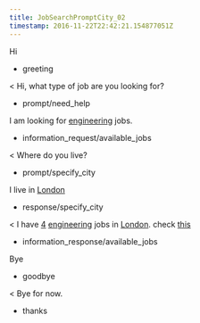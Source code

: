 ```yaml
---
title: JobSearchPromptCity_02
timestamp: 2016-11-22T22:42:21.154877051Z
---
```


Hi
* greeting

< Hi, what type of job are you looking for?
* prompt/need_help

I am looking for [engineering](jobrole) jobs.
* information_request/available_jobs

< Where do you live?
* prompt/specify_city

I live in [London](city)
* response/specify_city

< I have [4](jobcount) [engineering](jobrole) jobs in [London](city). check [this](jobboardlink)
* information_response/available_jobs

Bye
* goodbye

< Bye for now.
* thanks
